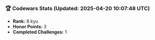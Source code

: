 ### 🏆 Codewars Stats (Updated: 2025-04-20 10:07:48 UTC)

- **Rank:** 8 kyu
- **Honor Points:** 3
- **Completed Challenges:** 1
